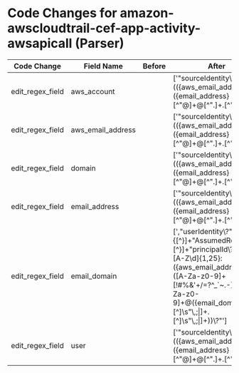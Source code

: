 # Code Changes for amazon-awscloudtrail-cef-app-activity-awsapicall (Parser)

| Code Change | Field Name | Before | After |
|-------------|------------|--------|-------|
| edit_regex_field | aws_account |  | ['"sourceIdentity\\?":\s*\\?"(({aws_email_address}({email_address}[^"@]+@[^"\.]+\.[^"]+))|({aws_account}({user}[\w\.\-\!\#\^\~]{1,40}\$?))(@({domain}[^@"]+))?)\\?"', '"userIdentity":\{("[^,]+,)*"accountId\\?"+\s*:\s*\\?"+?({aws_account}[^"]+?)\\?"+\s*[,\]\}]', ',"userIdentity\\?":.+?"IAMUser\\?".+?"userName\\?":\s*\\?"(({aws_email_address}({email_address}[^"@]+@[^"\.]+\.[^"]+))|({aws_account}({user}[\w\.\-\!\#\^\~]{1,40}\$?))(@({domain}[^@"]+))?)\\?"', ',"userIdentity\\?":.+?"arn\\?":\s*\\?"arn:aws:sts::\d+:assumed-role\/({role}[^\/"]+)\/(AssumeRoleSession|((?![\w\-\.]{30,})(({aws_email_address}[^"@]+@[^"\.]+\.[^"]+)|({aws_account}[\w\.\-]{1,40}\$?)(@({domain}[^@"]+))?)))\\?"', ',"userIdentity\\?":\s*\{"type\\?":\s*\\?"({aws_account}({user}Root))\\?"', '\Wsuser=[^=]*?(({aws_email_address}({email_address}[^@=\s\/:]+@[^=\.\s\/:]+\.[^\s=\/:]+?))|({aws_account}({user}[\w\.\-\!\#\^\~]{1,40}\$?))(@[^=]+?)?)(\s+\w+=|\s*$)', '\\?"type\\?":\\?"IAMUser\\?"[^\}]+?"userName\\?":\s*\\?"(({aws_email_address}({email_address}[^"@]+@[^"\.]+\.[^"]+))|({aws_account}({user}[\w\.\-\!\#\^\~]{1,40}\$?))(@({domain}[^@"]+))?)\\?"', 'exa_regex="sourceIdentity\\?":\s*\\?"(({aws_email_address}({email_address}[^"@]+@[^"\.]+\.[^"]+))|({aws_account}({user}[\w\.\-\!\#\^\~]{1,40}\$?))(@({domain}[^@"]+))?)\\?"', 'exa_regex="userIdentity\\?":.+?"IAMUser\\?".+?"userName\\?":\s*\\?"(({aws_email_address}({email_address}[^"@]+@[^"\.]+\.[^"]+))|({aws_account}({user}[\w\.\-\!\#\^\~]{1,40}\$?))(@({domain}[^@"]+))?)\\?"', 'exa_regex="userIdentity\\?":.+?"arn\\?":\s*\\?"arn:aws:sts::\d+:assumed-role\/({role}[^\/"]+)\/(AssumeRoleSession|((?![\w\-\.]{30,})(({aws_email_address}[^"@]+@[^"\.]+\.[^"]+)|({aws_account}[\w\.\-]{1,40}\$?)(@({domain}[^@"]+))?)))\\?"', 'exa_regex="userIdentity\\?":\s*\{"type\\?":\s*\\?"({aws_account}({user}Root))\\?"', 'exa_regex=\Wsuser=[^=]*?(({aws_email_address}({email_address}[^@=\s\/:]+@[^=\.\s\/:]+\.[^\s=\/:]+?))|({aws_account}({user}[\w\.\-\!\#\^\~]{1,40}\$?))(@[^=]+?)?)(\s+\w+=|\s*$)', 'exa_regex=\\?"type\\?":\\?"IAMUser\\?"[^\}]+?"userName\\?":\s*\\?"(({aws_email_address}({email_address}[^"@]+@[^"\.]+\.[^"]+))|({aws_account}({user}[\w\.\-\!\#\^\~]{1,40}\$?))(@({domain}[^@"]+))?)\\?"'] |
| edit_regex_field | aws_email_address |  | ['"sourceIdentity\\?":\s*\\?"(({aws_email_address}({email_address}[^"@]+@[^"\.]+\.[^"]+))|({aws_account}({user}[\w\.\-\!\#\^\~]{1,40}\$?))(@({domain}[^@"]+))?)\\?"', ',"userIdentity\\?":.+?"IAMUser\\?".+?"userName\\?":\s*\\?"(({aws_email_address}({email_address}[^"@]+@[^"\.]+\.[^"]+))|({aws_account}({user}[\w\.\-\!\#\^\~]{1,40}\$?))(@({domain}[^@"]+))?)\\?"', ',"userIdentity\\?":.+?"arn\\?":\s*\\?"arn:aws:sts::\d+:assumed-role\/({role}[^\/"]+)\/(AssumeRoleSession|((?![\w\-\.]{30,})(({aws_email_address}[^"@]+@[^"\.]+\.[^"]+)|({aws_account}[\w\.\-]{1,40}\$?)(@({domain}[^@"]+))?)))\\?"', ',"userIdentity\\?":\{[^\}]+"AssumedRole\\?"[^\}]+"principalId\\?":\s*\\?"[A-Z\d]{1,25}:({aws_email_address}([A-Za-z0-9]+[!#$%&\'+\/=?^_`~.\-])*[A-Za-z0-9]+@({email_domain}[^\]\s"\\,;\|]+\.[^\]\s"\\,;\|]+))\\?"', '\Wsuser=[^=]*?(({aws_email_address}({email_address}[^@=\s\/:]+@[^=\.\s\/:]+\.[^\s=\/:]+?))|({aws_account}({user}[\w\.\-\!\#\^\~]{1,40}\$?))(@[^=]+?)?)(\s+\w+=|\s*$)', '\\?"type\\?":\\?"IAMUser\\?"[^\}]+?"userName\\?":\s*\\?"(({aws_email_address}({email_address}[^"@]+@[^"\.]+\.[^"]+))|({aws_account}({user}[\w\.\-\!\#\^\~]{1,40}\$?))(@({domain}[^@"]+))?)\\?"', 'exa_regex="sourceIdentity\\?":\s*\\?"(({aws_email_address}({email_address}[^"@]+@[^"\.]+\.[^"]+))|({aws_account}({user}[\w\.\-\!\#\^\~]{1,40}\$?))(@({domain}[^@"]+))?)\\?"', 'exa_regex="userIdentity\\?":.+?"IAMUser\\?".+?"userName\\?":\s*\\?"(({aws_email_address}({email_address}[^"@]+@[^"\.]+\.[^"]+))|({aws_account}({user}[\w\.\-\!\#\^\~]{1,40}\$?))(@({domain}[^@"]+))?)\\?"', 'exa_regex="userIdentity\\?":.+?"arn\\?":\s*\\?"arn:aws:sts::\d+:assumed-role\/({role}[^\/"]+)\/(AssumeRoleSession|((?![\w\-\.]{30,})(({aws_email_address}[^"@]+@[^"\.]+\.[^"]+)|({aws_account}[\w\.\-]{1,40}\$?)(@({domain}[^@"]+))?)))\\?"', 'exa_regex="userIdentity\\?":\{[^\}]+"AssumedRole\\?"[^\}]+"principalId\\?":\s*\\?"[A-Z\d]{1,25}:({aws_email_address}([A-Za-z0-9]+[!#$%&\'+\/=?^_`~.\-])*[A-Za-z0-9]+@({email_domain}[^\]\s"\\,;\|]+\.[^\]\s"\\,;\|]+))\\?"', 'exa_regex=\Wsuser=[^=]*?(({aws_email_address}({email_address}[^@=\s\/:]+@[^=\.\s\/:]+\.[^\s=\/:]+?))|({aws_account}({user}[\w\.\-\!\#\^\~]{1,40}\$?))(@[^=]+?)?)(\s+\w+=|\s*$)', 'exa_regex=\\?"type\\?":\\?"IAMUser\\?"[^\}]+?"userName\\?":\s*\\?"(({aws_email_address}({email_address}[^"@]+@[^"\.]+\.[^"]+))|({aws_account}({user}[\w\.\-\!\#\^\~]{1,40}\$?))(@({domain}[^@"]+))?)\\?"'] |
| edit_regex_field | domain |  | ['"sourceIdentity\\?":\s*\\?"(({aws_email_address}({email_address}[^"@]+@[^"\.]+\.[^"]+))|({aws_account}({user}[\w\.\-\!\#\^\~]{1,40}\$?))(@({domain}[^@"]+))?)\\?"', ',"userIdentity\\?":.+?"IAMUser\\?".+?"userName\\?":\s*\\?"(({aws_email_address}({email_address}[^"@]+@[^"\.]+\.[^"]+))|({aws_account}({user}[\w\.\-\!\#\^\~]{1,40}\$?))(@({domain}[^@"]+))?)\\?"', ',"userIdentity\\?":.+?"arn\\?":\s*\\?"arn:aws:sts::\d+:assumed-role\/({role}[^\/"]+)\/(AssumeRoleSession|((?![\w\-\.]{30,})(({aws_email_address}[^"@]+@[^"\.]+\.[^"]+)|({aws_account}[\w\.\-]{1,40}\$?)(@({domain}[^@"]+))?)))\\?"', '\\?"type\\?":\\?"IAMUser\\?"[^\}]+?"userName\\?":\s*\\?"(({aws_email_address}({email_address}[^"@]+@[^"\.]+\.[^"]+))|({aws_account}({user}[\w\.\-\!\#\^\~]{1,40}\$?))(@({domain}[^@"]+))?)\\?"', 'exa_regex="sourceIdentity\\?":\s*\\?"(({aws_email_address}({email_address}[^"@]+@[^"\.]+\.[^"]+))|({aws_account}({user}[\w\.\-\!\#\^\~]{1,40}\$?))(@({domain}[^@"]+))?)\\?"', 'exa_regex="userIdentity\\?":.+?"IAMUser\\?".+?"userName\\?":\s*\\?"(({aws_email_address}({email_address}[^"@]+@[^"\.]+\.[^"]+))|({aws_account}({user}[\w\.\-\!\#\^\~]{1,40}\$?))(@({domain}[^@"]+))?)\\?"', 'exa_regex="userIdentity\\?":.+?"arn\\?":\s*\\?"arn:aws:sts::\d+:assumed-role\/({role}[^\/"]+)\/(AssumeRoleSession|((?![\w\-\.]{30,})(({aws_email_address}[^"@]+@[^"\.]+\.[^"]+)|({aws_account}[\w\.\-]{1,40}\$?)(@({domain}[^@"]+))?)))\\?"', 'exa_regex=\\?"type\\?":\\?"IAMUser\\?"[^\}]+?"userName\\?":\s*\\?"(({aws_email_address}({email_address}[^"@]+@[^"\.]+\.[^"]+))|({aws_account}({user}[\w\.\-\!\#\^\~]{1,40}\$?))(@({domain}[^@"]+))?)\\?"'] |
| edit_regex_field | email_address |  | ['"sourceIdentity\\?":\s*\\?"(({aws_email_address}({email_address}[^"@]+@[^"\.]+\.[^"]+))|({aws_account}({user}[\w\.\-\!\#\^\~]{1,40}\$?))(@({domain}[^@"]+))?)\\?"', ',"userIdentity\\?":.+?"IAMUser\\?".+?"userName\\?":\s*\\?"(({aws_email_address}({email_address}[^"@]+@[^"\.]+\.[^"]+))|({aws_account}({user}[\w\.\-\!\#\^\~]{1,40}\$?))(@({domain}[^@"]+))?)\\?"', '\Wsuser=[^=]*?(({aws_email_address}({email_address}[^@=\s\/:]+@[^=\.\s\/:]+\.[^\s=\/:]+?))|({aws_account}({user}[\w\.\-\!\#\^\~]{1,40}\$?))(@[^=]+?)?)(\s+\w+=|\s*$)', '\\?"type\\?":\\?"IAMUser\\?"[^\}]+?"userName\\?":\s*\\?"(({aws_email_address}({email_address}[^"@]+@[^"\.]+\.[^"]+))|({aws_account}({user}[\w\.\-\!\#\^\~]{1,40}\$?))(@({domain}[^@"]+))?)\\?"', 'exa_regex="sourceIdentity\\?":\s*\\?"(({aws_email_address}({email_address}[^"@]+@[^"\.]+\.[^"]+))|({aws_account}({user}[\w\.\-\!\#\^\~]{1,40}\$?))(@({domain}[^@"]+))?)\\?"', 'exa_regex="userIdentity\\?":.+?"IAMUser\\?".+?"userName\\?":\s*\\?"(({aws_email_address}({email_address}[^"@]+@[^"\.]+\.[^"]+))|({aws_account}({user}[\w\.\-\!\#\^\~]{1,40}\$?))(@({domain}[^@"]+))?)\\?"', 'exa_regex=\Wsuser=[^=]*?(({aws_email_address}({email_address}[^@=\s\/:]+@[^=\.\s\/:]+\.[^\s=\/:]+?))|({aws_account}({user}[\w\.\-\!\#\^\~]{1,40}\$?))(@[^=]+?)?)(\s+\w+=|\s*$)', 'exa_regex=\\?"type\\?":\\?"IAMUser\\?"[^\}]+?"userName\\?":\s*\\?"(({aws_email_address}({email_address}[^"@]+@[^"\.]+\.[^"]+))|({aws_account}({user}[\w\.\-\!\#\^\~]{1,40}\$?))(@({domain}[^@"]+))?)\\?"'] |
| edit_regex_field | email_domain |  | [',"userIdentity\\?":\{[^\}]+"AssumedRole\\?"[^\}]+"principalId\\?":\s*\\?"[A-Z\d]{1,25}:({aws_email_address}([A-Za-z0-9]+[!#$%&\'+\/=?^_`~.\-])*[A-Za-z0-9]+@({email_domain}[^\]\s"\\,;\|]+\.[^\]\s"\\,;\|]+))\\?"', 'exa_regex="userIdentity\\?":\{[^\}]+"AssumedRole\\?"[^\}]+"principalId\\?":\s*\\?"[A-Z\d]{1,25}:({aws_email_address}([A-Za-z0-9]+[!#$%&\'+\/=?^_`~.\-])*[A-Za-z0-9]+@({email_domain}[^\]\s"\\,;\|]+\.[^\]\s"\\,;\|]+))\\?"'] |
| edit_regex_field | user |  | ['"sourceIdentity\\?":\s*\\?"(({aws_email_address}({email_address}[^"@]+@[^"\.]+\.[^"]+))|({aws_account}({user}[\w\.\-\!\#\^\~]{1,40}\$?))(@({domain}[^@"]+))?)\\?"', ',"userIdentity\\?":.+?"IAMUser\\?".+?"userName\\?":\s*\\?"(({aws_email_address}({email_address}[^"@]+@[^"\.]+\.[^"]+))|({aws_account}({user}[\w\.\-\!\#\^\~]{1,40}\$?))(@({domain}[^@"]+))?)\\?"', ',"userIdentity\\?":\s*\{"type\\?":\s*\\?"({aws_account}({user}Root))\\?"', '\Wsuser=[^=]*?(({aws_email_address}({email_address}[^@=\s\/:]+@[^=\.\s\/:]+\.[^\s=\/:]+?))|({aws_account}({user}[\w\.\-\!\#\^\~]{1,40}\$?))(@[^=]+?)?)(\s+\w+=|\s*$)', '\\?"type\\?":\\?"IAMUser\\?"[^\}]+?"userName\\?":\s*\\?"(({aws_email_address}({email_address}[^"@]+@[^"\.]+\.[^"]+))|({aws_account}({user}[\w\.\-\!\#\^\~]{1,40}\$?))(@({domain}[^@"]+))?)\\?"', 'exa_regex="sourceIdentity\\?":\s*\\?"(({aws_email_address}({email_address}[^"@]+@[^"\.]+\.[^"]+))|({aws_account}({user}[\w\.\-\!\#\^\~]{1,40}\$?))(@({domain}[^@"]+))?)\\?"', 'exa_regex="userIdentity\\?":.+?"IAMUser\\?".+?"userName\\?":\s*\\?"(({aws_email_address}({email_address}[^"@]+@[^"\.]+\.[^"]+))|({aws_account}({user}[\w\.\-\!\#\^\~]{1,40}\$?))(@({domain}[^@"]+))?)\\?"', 'exa_regex="userIdentity\\?":\s*\{"type\\?":\s*\\?"({aws_account}({user}Root))\\?"', 'exa_regex=\Wsuser=[^=]*?(({aws_email_address}({email_address}[^@=\s\/:]+@[^=\.\s\/:]+\.[^\s=\/:]+?))|({aws_account}({user}[\w\.\-\!\#\^\~]{1,40}\$?))(@[^=]+?)?)(\s+\w+=|\s*$)', 'exa_regex=\\?"type\\?":\\?"IAMUser\\?"[^\}]+?"userName\\?":\s*\\?"(({aws_email_address}({email_address}[^"@]+@[^"\.]+\.[^"]+))|({aws_account}({user}[\w\.\-\!\#\^\~]{1,40}\$?))(@({domain}[^@"]+))?)\\?"'] |